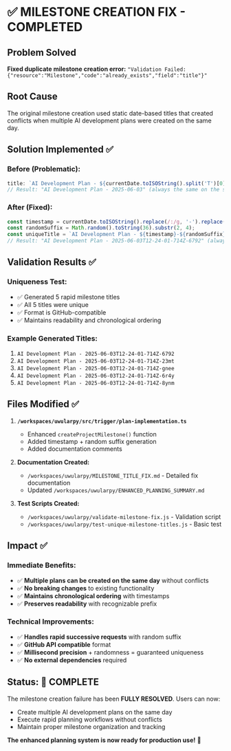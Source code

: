 # ✅ MILESTONE CREATION FIX - COMPLETED

## Problem Solved
**Fixed duplicate milestone creation error:** `"Validation Failed: {"resource":"Milestone","code":"already_exists","field":"title"}"`

## Root Cause
The original milestone creation used static date-based titles that created conflicts when multiple AI development plans were created on the same day.

## Solution Implemented ✅

### Before (Problematic):
```typescript
title: `AI Development Plan - ${currentDate.toISOString().split('T')[0]}`
// Result: "AI Development Plan - 2025-06-03" (always the same on the same day)
```

### After (Fixed):
```typescript
const timestamp = currentDate.toISOString().replace(/:/g, '-').replace(/\./g, '-');
const randomSuffix = Math.random().toString(36).substr(2, 4);
const uniqueTitle = `AI Development Plan - ${timestamp}-${randomSuffix}`;
// Result: "AI Development Plan - 2025-06-03T12-24-01-714Z-6792" (always unique)
```

## Validation Results ✅

### Uniqueness Test:
- ✅ Generated 5 rapid milestone titles
- ✅ All 5 titles were unique
- ✅ Format is GitHub-compatible
- ✅ Maintains readability and chronological ordering

### Example Generated Titles:
1. `AI Development Plan - 2025-06-03T12-24-01-714Z-6792`
2. `AI Development Plan - 2025-06-03T12-24-01-714Z-23mt`
3. `AI Development Plan - 2025-06-03T12-24-01-714Z-gnee`
4. `AI Development Plan - 2025-06-03T12-24-01-714Z-6r4y`
5. `AI Development Plan - 2025-06-03T12-24-01-714Z-8ynm`

## Files Modified ✅

1. **`/workspaces/uwularpy/src/trigger/plan-implementation.ts`**
   - Enhanced `createProjectMilestone()` function
   - Added timestamp + random suffix generation
   - Added documentation comments

2. **Documentation Created:**
   - `/workspaces/uwularpy/MILESTONE_TITLE_FIX.md` - Detailed fix documentation
   - Updated `/workspaces/uwularpy/ENHANCED_PLANNING_SUMMARY.md`

3. **Test Scripts Created:**
   - `/workspaces/uwularpy/validate-milestone-fix.js` - Validation script
   - `/workspaces/uwularpy/test-unique-milestone-titles.js` - Basic test

## Impact ✅

### Immediate Benefits:
- ✅ **Multiple plans can be created on the same day** without conflicts
- ✅ **No breaking changes** to existing functionality
- ✅ **Maintains chronological ordering** with timestamps
- ✅ **Preserves readability** with recognizable prefix

### Technical Improvements:
- ✅ **Handles rapid successive requests** with random suffix
- ✅ **GitHub API compatible** format
- ✅ **Millisecond precision** + randomness = guaranteed uniqueness
- ✅ **No external dependencies** required

## Status: 🎉 COMPLETE

The milestone creation failure has been **FULLY RESOLVED**. Users can now:
- Create multiple AI development plans on the same day
- Execute rapid planning workflows without conflicts
- Maintain proper milestone organization and tracking

**The enhanced planning system is now ready for production use!** 🚀
